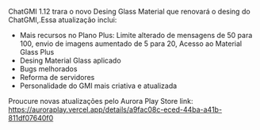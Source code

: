 ChatGMI 1.12 trara o novo Desing Glass Material
que renovará o desing do ChatGMI,.Essa atualização inclui:

- Mais recursos no Plano Plus: Limite alterado de mensagens de 50 para 100, envio de imagens aumentado de 5 para 20, Acesso ao Material Glass Plus
- Desing Material Glass aplicado
- Bugs melhorados
- Reforma de servidores
- Personalidade do GMI mais criativa e atualizada

Proucure novas atualizações pelo Aurora Play Store
link: https://auroraplay.vercel.app/details/a9fac08c-eced-44ba-a41b-811df07640f0
